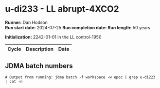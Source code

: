 # u-di233 - LL abrupt-4XCO2

**Runner:** Dan Hodson  
**Run start date:** 2024-07-25 
**Run completion date:** 
**Run length:** 50 years  

**Initialization:** 2242-01-01 in the LL control-1950

| Cycle | Description | Date |
| --- | --- | --- |

## JDMA batch numbers
```
# Output from running: jdma batch -f workspace -w epoc | grep u-di223 | cat -n

```
